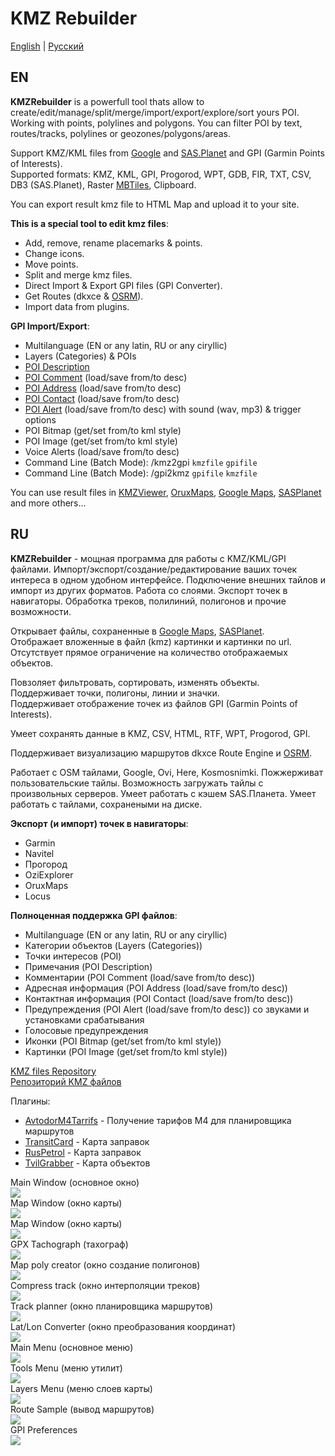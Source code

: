 # KMZ Rebuilder

[English](https://github.com/dkxce/KMZRebuilder#EN) | [Русский](https://github.com/dkxce/KMZRebuilder#RU)

## EN

**KMZRebuilder** is a powerfull tool thats allow to create/edit/manage/split/merge/import/export/explore/sort yours POI.    
Working with points, polylines and polygons. You can filter POI by text, routes/tracks, polylines or geozones/polygons/areas.    

Support KMZ/KML files from [Google](https://www.google.com/maps/d/) and [SAS.Planet](http://www.sasgis.org/sasplaneta/) and GPI (Garmin Points of Interests).    
Supported formats: KMZ, KML, GPI, Progorod, WPT, GDB, FIR, TXT, CSV, DB3 (SAS.Planet), Raster [MBTiles](https://wiki.openstreetmap.org/wiki/MBTiles), Clipboard.        

You can export result kmz file to HTML Map and upload it to your site.    

**This is a special tool to edit kmz files**:    
- Add, remove, rename placemarks & points.
- Change icons.
- Move points.
- Split and merge kmz files.
- Direct Import & Export GPI files (GPI Converter).    
- Get Routes (dkxce & [OSRM](http://project-osrm.org/docs/v5.15.2/api/)).    
- Import data from plugins.

**GPI Import/Export**:
- Multilanguage (EN or any latin, RU or any ciryllic)
- Layers (Categories) & POIs 
- [POI Description](https://github.com/dkxce/KMZRebuilder/blob/master/bin/Debug/gpiwriter_comaddcon_help.txt)
- [POI Comment](https://github.com/dkxce/KMZRebuilder/blob/master/bin/Debug/gpiwriter_comaddcon_help.txt) (load/save from/to desc)
- [POI Address](https://github.com/dkxce/KMZRebuilder/blob/master/bin/Debug/gpiwriter_comaddcon_help.txt) (load/save from/to desc)
- [POI Contact](https://github.com/dkxce/KMZRebuilder/blob/master/bin/Debug/gpiwriter_comaddcon_help.txt) (load/save from/to desc)
- [POI Alert](https://github.com/dkxce/KMZRebuilder/blob/master/bin/Debug/gpiwriter_alert_help.txt) (load/save from/to desc) with sound (wav, mp3) & trigger options
- POI Bitmap (get/set from/to kml style)
- POI Image (get/set from/to kml style)
- Voice Alerts (load/save from/to desc)     
- Command Line (Batch Mode): /kmz2gpi `kmzfile` `gpifile`    
- Command Line (Batch Mode): /gpi2kmz `gpifile` `kmzfile`    

You can use result files in [KMZViewer](https://github.com/dkxce/KMZViewer), [OruxMaps](http://oruxmaps.com), [Google Maps](https://www.google.com/maps/d/), [SASPlanet](http://www.sasgis.org/sasplaneta/) and more others...

## RU

**KMZRebuilder** - мощная программа для работы с KMZ/KML/GPI файлами. Импорт/экспорт/создание/редактирование ваших точек интереса в одном удобном интерфейсе. Подключение внешних тайлов и импорт из других форматов. Работа со слоями. Экспорт точек в навигаторы. Обработка треков, полилиний, полигонов и прочие возможности. 

Открывает файлы, сохраненные в [Google Maps](https://www.google.com/maps/d/), [SASPlanet](http://www.sasgis.org/sasplaneta/).       
Отображает вложенные в файл (kmz) картинки и картинки по url.      
Отсутствует прямое ограничение на количество отображаемых объектов.      

Повзоляет фильтровать, сортировать, изменять объекты.    
Поддерживает точки, полигоны, линии и значки.      
Поддерживает отображение точек из файлов GPI (Garmin Points of Interests).    

Умеет сохранять данные в KMZ, CSV, HTML, RTF, WPT, Progorod, GPI.     

Поддерживает визуализацию маршрутов dkxce Route Engine и [OSRM](http://project-osrm.org/docs/v5.15.2/api/).     

Работает с OSM тайлами, Google, Ovi, Here, Kosmosnimki.
Пожжерживат пользовательские тайлы.
Возможность загружать тайлы с произвольных серверов.
Умеет работать с кэшем SAS.Планета.
Умеет работать с тайлами, сохранеными на диске.

**Экспорт (и импорт) точек в навигаторы**:
- Garmin
- Navitel
- Прогород
- OziExplorer
- OruxMaps
- Locus

**Полноценная поддержка GPI файлов**:
- Multilanguage (EN or any latin, RU or any ciryllic)
- Категории объектов (Layers (Categories))
- Точки интересов (POI)
- Примечания (POI Description)
- Комментарии (POI Comment (load/save from/to desc))
- Адресная информация (POI Address (load/save from/to desc))
- Контактная информация (POI Contact (load/save from/to desc))
- Предупреждения (POI Alert (load/save from/to desc)) со звуками и установками срабатывания      
- Голосовые предупреждения     
- Иконки (POI Bitmap (get/set from/to kml style))
- Картинки (POI Image (get/set from/to kml style))

[KMZ files Repository](https://github.com/dkxce/KMZ_FILES)     
[Репозиторий KMZ файлов](https://github.com/dkxce/KMZ_FILES)    

Плагины:
* [AvtodorM4Tarrifs](https://github.com/dkxce/AvtodorM4Tarrifs) - Получение тарифов М4 для планировщика маршрутов
* [TransitCard](https://github.com/dkxce/TransitCardGrabber) - Карта заправок 
* [RusPetrol](https://github.com/dkxce/RusPetrolGrabber) - Карта заправок
* [TvilGrabber](https://github.com/dkxce/TvilGrabber) - Карта объектов

Main Window (основное окно)     
<img src="window1.png"/>     
Map Window (окно карты)     
<img src="window2.png"/>     
Map Window (окно карты)     
<img src="window3.png"/>     
GPX Tachograph (тахограф)     
<img src="window4.png"/>     
Map poly creator (окно создание полигонов)     
<img src="window5.png"/>     
Compress track (окно интерполяции треков)     
<img src="window6.png"/>     
Track planner (окно планировщика маршрутов)     
<img src="window7.png"/>     
Lat/Lon Converter (окно преобразования координат)     
<img src="window8.png"/>     
Main Menu (основное меню)     
<img src="window9.png"/>     
Tools Menu (меню утилит)     
<img src="windowA.png"/>     
Layers Menu (меню слоев карты)     
<img src="windowB.png"/>     
Route Sample (вывод маршрутов)     
<img src="windowC.png"/>     
GPI Preferences     
<img src="window_pref.png"/>     
